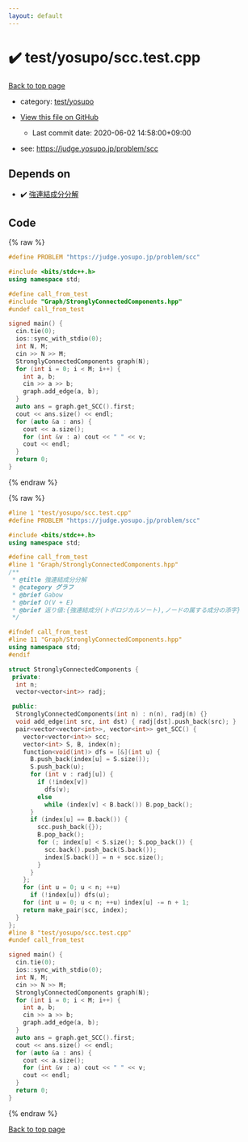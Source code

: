 ```yaml
---
layout: default
---
```


<!-- mathjax config similar to math.stackexchange -->
<script type="text/javascript" async
  src="https://cdnjs.cloudflare.com/ajax/libs/mathjax/2.7.5/MathJax.js?config=TeX-MML-AM_CHTML">
</script>
<script type="text/x-mathjax-config">
  MathJax.Hub.Config({
    TeX: { equationNumbers: { autoNumber: "AMS" }},
    tex2jax: {
      inlineMath: [ ['$','$'] ],
      processEscapes: true
    },
    "HTML-CSS": { matchFontHeight: false },
    displayAlign: "left",
    displayIndent: "2em"
  });
</script>

<script type="text/javascript" src="https://cdnjs.cloudflare.com/ajax/libs/jquery/3.4.1/jquery.min.js"></script>
<script src="https://cdn.jsdelivr.net/npm/jquery-balloon-js@1.1.2/jquery.balloon.min.js" integrity="sha256-ZEYs9VrgAeNuPvs15E39OsyOJaIkXEEt10fzxJ20+2I=" crossorigin="anonymous"></script>
<script type="text/javascript" src="../../../assets/js/copy-button.js"></script>
<link rel="stylesheet" href="../../../assets/css/copy-button.css" />


# :heavy_check_mark: test/yosupo/scc.test.cpp

<a href="../../../index.html">Back to top page</a>

* category: <a href="../../../index.html#0b58406058f6619a0f31a172defc0230">test/yosupo</a>
* <a href="{{ site.github.repository_url }}/blob/master/test/yosupo/scc.test.cpp">View this file on GitHub</a>
    - Last commit date: 2020-06-02 14:58:00+09:00


* see: <a href="https://judge.yosupo.jp/problem/scc">https://judge.yosupo.jp/problem/scc</a>


## Depends on

* :heavy_check_mark: <a href="../../../library/Graph/StronglyConnectedComponents.hpp.html">強連結成分分解</a>


## Code

<a id="unbundled"></a>
{% raw %}
```cpp
#define PROBLEM "https://judge.yosupo.jp/problem/scc"

#include <bits/stdc++.h>
using namespace std;

#define call_from_test
#include "Graph/StronglyConnectedComponents.hpp"
#undef call_from_test

signed main() {
  cin.tie(0);
  ios::sync_with_stdio(0);
  int N, M;
  cin >> N >> M;
  StronglyConnectedComponents graph(N);
  for (int i = 0; i < M; i++) {
    int a, b;
    cin >> a >> b;
    graph.add_edge(a, b);
  }
  auto ans = graph.get_SCC().first;
  cout << ans.size() << endl;
  for (auto &a : ans) {
    cout << a.size();
    for (int &v : a) cout << " " << v;
    cout << endl;
  }
  return 0;
}
```
{% endraw %}

<a id="bundled"></a>
{% raw %}
```cpp
#line 1 "test/yosupo/scc.test.cpp"
#define PROBLEM "https://judge.yosupo.jp/problem/scc"

#include <bits/stdc++.h>
using namespace std;

#define call_from_test
#line 1 "Graph/StronglyConnectedComponents.hpp"
/**
 * @title 強連結成分分解
 * @category グラフ
 * @brief Gabow
 * @brief O(V + E)
 * @brief 返り値:{強連結成分(トポロジカルソート),ノードの属する成分の添字}
 */

#ifndef call_from_test
#line 11 "Graph/StronglyConnectedComponents.hpp"
using namespace std;
#endif

struct StronglyConnectedComponents {
 private:
  int n;
  vector<vector<int>> radj;

 public:
  StronglyConnectedComponents(int n) : n(n), radj(n) {}
  void add_edge(int src, int dst) { radj[dst].push_back(src); }
  pair<vector<vector<int>>, vector<int>> get_SCC() {
    vector<vector<int>> scc;
    vector<int> S, B, index(n);
    function<void(int)> dfs = [&](int u) {
      B.push_back(index[u] = S.size());
      S.push_back(u);
      for (int v : radj[u]) {
        if (!index[v])
          dfs(v);
        else
          while (index[v] < B.back()) B.pop_back();
      }
      if (index[u] == B.back()) {
        scc.push_back({});
        B.pop_back();
        for (; index[u] < S.size(); S.pop_back()) {
          scc.back().push_back(S.back());
          index[S.back()] = n + scc.size();
        }
      }
    };
    for (int u = 0; u < n; ++u)
      if (!index[u]) dfs(u);
    for (int u = 0; u < n; ++u) index[u] -= n + 1;
    return make_pair(scc, index);
  }
};
#line 8 "test/yosupo/scc.test.cpp"
#undef call_from_test

signed main() {
  cin.tie(0);
  ios::sync_with_stdio(0);
  int N, M;
  cin >> N >> M;
  StronglyConnectedComponents graph(N);
  for (int i = 0; i < M; i++) {
    int a, b;
    cin >> a >> b;
    graph.add_edge(a, b);
  }
  auto ans = graph.get_SCC().first;
  cout << ans.size() << endl;
  for (auto &a : ans) {
    cout << a.size();
    for (int &v : a) cout << " " << v;
    cout << endl;
  }
  return 0;
}

```
{% endraw %}

<a href="../../../index.html">Back to top page</a>

